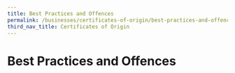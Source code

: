 ```yaml
---
title: Best Practices and Offences
permalink: /businesses/certificates-of-origin/best-practices-and-offences
third_nav_title: Certificates of Origin
---
```


# Best Practices and Offences
